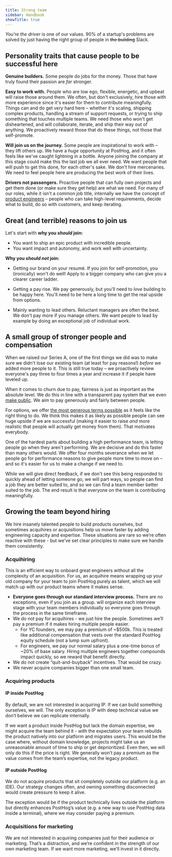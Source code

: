 ```yaml
---
title: Strong team
sidebar: Handbook
showTitle: true
---
```


_You're the driver_ is one of our values. 90% of a startup's problems are solved by just having the right group of people in ~~the building~~ Slack.

## Personality traits that cause people to be successful here

**Genuine builders.** Some people do jobs for the money. Those that have truly found their passion are _far_ stronger.

**Easy to work with.** People who are low ego, flexible, energetic, and upbeat will raise those around them. We often, but don't exclusively, hire those with more experience since it's easier for them to contribute meaningfully. Things can and do get _very_ hard here – whether it's scaling, shipping complex products, handling a stream of support requests, or trying to ship something that touches multiple teams. We need those who won't get disheartened, and will collaborate, iterate, and ship their way out of anything. We proactively reward those that do these things, not those that self-promote.

**Will join us on the journey.** Some people are inspirational to work with – they lift others up. We have a _huge_ opportunity at PostHog, and it often feels like we've caught lightning in a bottle. Anyone joining the company at this stage could make this the last job we all ever need. We want people that will push to get this done, for each other's sake. We don't hire mercenaries. We need to feel people here are producing the best work of their lives.

**Drivers not passengers.** Proactive people that can fully own projects and get them done (or make sure they get help) are what we need. For many of our roles, while it isn't a common job title, internally we have the concept of [product engineers](/blog/what-is-a-product-engineer) – people who can take high-level requirements, decide what to build, do so with customers, and keep iterating.

## Great (and terrible) reasons to join us

Let's start with **why you _should_ join:**

* You want to ship an epic product with incredible people.
* You want impact and autonomy, and work well with uncertainty.

**Why you _should not_ join:**

* Getting our brand on your resumé. If you join for self-promotion, you (ironically) won't do well! Apply to a bigger company who can give you a clearer career ladder.

* Getting a pay rise. We pay generously, but you'll need to _love_ building to be happy here. You'll need to be here a long time to get the real upside from options.

* Mainly wanting to lead others. Reluctant managers are often the best. We don't pay more if you manage others. We want people to lead by example by doing an exceptional job of individual work.

## A small group of stronger people and compensation

When we raised our Series A, one of the first things we did was to make sure we didn't lose our existing team (at least for pay reasons!) _before_ we added more people to it. This is still true today – we proactively review everyone's pay three to four times a year and increase it if people have leveled up.

When it comes to churn due to pay, fairness is just as important as the absolute level. We do this in line with a transparent pay system that we even [make public](/handbook/people/compensation). We aim to pay generously and fairly between people.

For options, we offer [the most generous terms possible](/handbook/people/share-options) as it feels like the right thing to do. We think this makes it as likely as possible people can see huge upside if we are successful (making it easier to raise _and_ more realistic that people will actually get money from them). That motivates everybody.

One of the hardest parts about building a high performance team, is letting people go when they aren't performing. We are decisive and do this faster than many others would. We offer four months severance when we let people go for performance reasons to give people more time to move on – and so it's easier for us to make a change if we need to. 

While we will give direct feedback, if we don't see this being responded to quickly ahead of letting someone go, we will part ways, so people can find a job they are better suited to, and so we can find a team member better suited to the job. The end result is that everyone on the team is contributing meaningfully.

## Growing the team beyond hiring

We hire insanely talented people to build products ourselves, but sometimes acquihires or acquisitions help us move faster by adding engineering capacity and expertise. These situations are rare so we’re often reactive with these - but we’ve set clear principles to make sure we handle them consistently.

### Acquihiring
This is an efficient way to onboard great engineers without all the complexity of an acquisition. For us, an acquihire means wrapping up your old company for your team to join PostHog purely as talent, which we will match up with our product teams where it makes sense.

- **Everyone goes through our standard interview process.** There are no exceptions, even if you join as a group. <TeamMember name="Coua Phang" photo /> will organize each interview stage with your team members individually so everyone goes through the process in the same timeframe.
- We do not pay for acquihires - we just hire the people. Sometimes we’ll pay a premium if it makes hiring multiple people easier.  
  - For YC founders, we may pay a premium of ~$500k. This is treated like additional compensation that vests over the standard PostHog equity schedule (not a lump sum upfront).  
  - For engineers, we pay our normal salary plus a one-time bonus of ~20% of base salary. Hiring multiple engineers together compounds impact quickly, so we reward that benefit directly.  
- We do not create “quit-and-buyback” incentives. That would be crazy.  
- We never acquire companies bigger than one small team.  

### Acquiring products

#### IP inside PostHog
By default, we are not interested in acquiring IP. If we can build something ourselves, we will. The only exception is IP with deep technical value we don’t believe we can replicate internally.  

If we want a product inside PostHog but lack the domain expertise, we might acquire the team behind it - with the expectation your team rebuilds the product natively into our platform and migrates users. This would be the case where, without domain knowledge, projects might take us an unreasonable amount of time to ship or get deprioritized. Even then, we will only do this if the price is right. We generally won’t pay a premium as the value comes from the team’s expertise, not the legacy product.  

#### IP outside PostHog
We do not acquire products that sit completely outside our platform (e.g. an IDE). Our strategy changes often, and owning something disconnected would create pressure to keep it alive.  

The exception would be if the product technically lives outside the platform but directly enhances PostHog’s value (e.g. a new way to use PostHog data inside a terminal), where we may consider paying a premium.  

### Acquisitions for marketing
We are not interested in acquiring companies just for their audience or marketing. That’s a distraction, and we’re confident in the strength of our own marketing team. If we want more marketing, we’ll invest in it directly.
